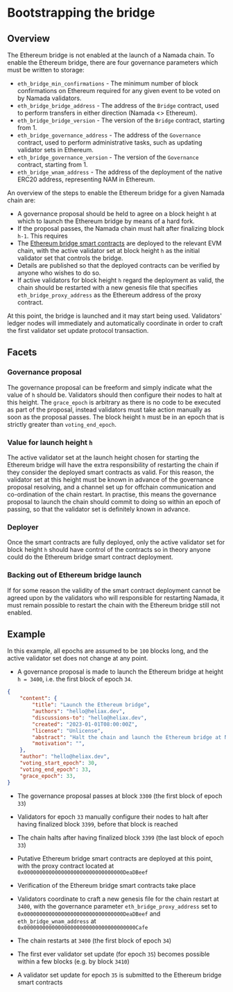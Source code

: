 # Bootstrapping the bridge

## Overview

The Ethereum bridge is not enabled at the launch of a Namada chain. To
enable the Ethereum bridge, there are four governance parameters which
must be written to storage:

- `eth_bridge_min_confirmations` - The minimum number of block confirmations
  on Ethereum required for any given event to be voted on by Namada validators.
- `eth_bridge_bridge_address` - The address of the `Bridge` contract, used to
  perform transfers in either direction (Namada <> Ethereum).
- `eth_bridge_bridge_version` - The version of the `Bridge` contract, starting
  from 1.
- `eth_bridge_governance_address` - The address of the `Governance` contract,
  used to perform administrative tasks, such as updating validator sets in
  Ethereum.
- `eth_bridge_governance_version` - The version of the `Governance` contract,
  starting from 1.
- `eth_bridge_wnam_address` - The address of the deployment of the native
  ERC20 address, representing NAM in Ethereum.

An overview of the steps to enable the Ethereum bridge for a given
Namada chain are:

- A governance proposal should be held to agree on a block height `h` at which
  to launch the Ethereum bridge by means of a hard fork.
- If the proposal passes, the Namada chain must halt after finalizing block
  `h-1`. This requires
- The [Ethereum bridge smart contracts](./ethereum_smart_contracts.md) are
  deployed to the relevant EVM chain, with the active validator set at block
  height `h` as the initial validator set that controls the bridge.
- Details are published so that the deployed contracts can be verified by anyone
  who wishes to do so.
- If active validators for block height `h` regard the deployment as valid, the
  chain should be restarted with a new genesis file that specifies
  `eth_bridge_proxy_address` as the Ethereum address of the proxy contract.

At this point, the bridge is launched and it may start being used. Validators'
ledger nodes will immediately and automatically coordinate in order to craft the
first validator set update protocol transaction.

## Facets

### Governance proposal

The governance proposal can be freeform and simply indicate what the value of
`h` should be. Validators should then configure their nodes to halt at this
height. The `grace_epoch` is arbitrary as there is no code to be executed as
part of the proposal, instead validators must take action manually as soon as
the proposal passes. The block height `h` must be in an epoch that is strictly
greater than `voting_end_epoch`.

### Value for launch height `h`

The active validator set at the launch height chosen for starting the Ethereum
bridge will have the extra responsibility of restarting the chain if they
consider the deployed smart contracts as valid. For this reason, the validator
set at this height must be known in advance of the governance proposal
resolving, and a channel set up for offchain communication and co-ordination of
the chain restart. In practise, this means the governance proposal to launch the
chain should commit to doing so within an epoch of passing, so that the
validator set is definitely known in advance.

### Deployer

Once the smart contracts are fully deployed, only the active validator set for
block height `h` should have control of the contracts so in theory anyone could
do the Ethereum bridge smart contract deployment.

### Backing out of Ethereum bridge launch

If for some reason the validity of the smart contract deployment cannot be
agreed upon by the validators who will responsible for restarting Namada, it
must remain possible to restart the chain with the Ethereum bridge still not
enabled.

## Example

In this example, all epochs are assumed to be `100` blocks long, and the active
validator set does not change at any point.

- A governance proposal is made to launch the Ethereum bridge at height `h =
  3400`, i.e. the first block of epoch `34`.

```json
{
    "content": {
        "title": "Launch the Ethereum bridge",
        "authors": "hello@heliax.dev",
        "discussions-to": "hello@heliax.dev",
        "created": "2023-01-01T08:00:00Z",
        "license": "Unlicense",
        "abstract": "Halt the chain and launch the Ethereum bridge at Namada block height 3400",
        "motivation": "",
    },
    "author": "hello@heliax.dev",
    "voting_start_epoch": 30,
    "voting_end_epoch": 33,
    "grace_epoch": 33,
}
```

- The governance proposal passes at block `3300` (the first block of epoch `33`)

- Validators for epoch `33` manually configure their nodes to halt after having
  finalized block `3399`, before that block is reached

- The chain halts after having finalized block `3399` (the last block of epoch
  `33`)

- Putative Ethereum bridge smart contracts are deployed at this point, with the
  proxy contract located at `0x00000000000000000000000000000000DeaDBeef`

- Verification of the Ethereum bridge smart contracts take place

- Validators coordinate to craft a new genesis file for the chain restart at
  `3400`, with the governance parameter `eth_bridge_proxy_address` set to
  `0x00000000000000000000000000000000DeaDBeef` and `eth_bridge_wnam_address` at
  `0x000000000000000000000000000000000000Cafe`

- The chain restarts at `3400` (the first block of epoch `34`)

- The first ever validator set update (for epoch `35`) becomes possible within a
  few blocks (e.g. by block `3410`)

- A validator set update for epoch `35` is submitted to the Ethereum bridge
  smart contracts
